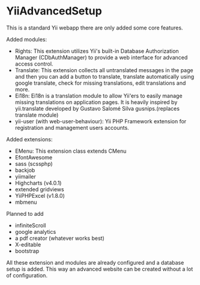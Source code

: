 YiiAdvancedSetup
================

This is a standard Yii webapp there are only added some core features.

Added modules:
- Rights:
        This extension utilizes Yii's built-in Database Authorization Manager (CDbAuthManager) to provide a web interface for advanced access control.
- Translate:
        This extension collects all untranslated messages in the page and then you can add a button to translate, translate automatically using google translate, check for missing translations, edit translations and more.
- Ei18n:
        Ei18n is a translation module to allow Yii'ers to easily manage missing translations on application pages. It is heavily inspired by yii.translate developed by Gustavo Salomé Silva gusnips.(replaces translate module)
- yii-user (with web-user-behaviour):
    Yii PHP Framework extension for registration and management users accounts.

Added extensions:
- EMenu: This extension class extends CMenu
- EfontAwesome
- sass (scssphp)
- backjob
- yiimailer
- Highcharts (v4.0.1)
- extended gridviews
- YiiPHPExcel (v1.8.0)
- mbmenu

Planned to add
- infiniteScroll
- google analytics
- a pdf creator (whatever works best)
- X-editable
- bootstrap

All these extension and modules are already configured and a database setup is added. This way an advanced website can be created without a lot of configuration.

